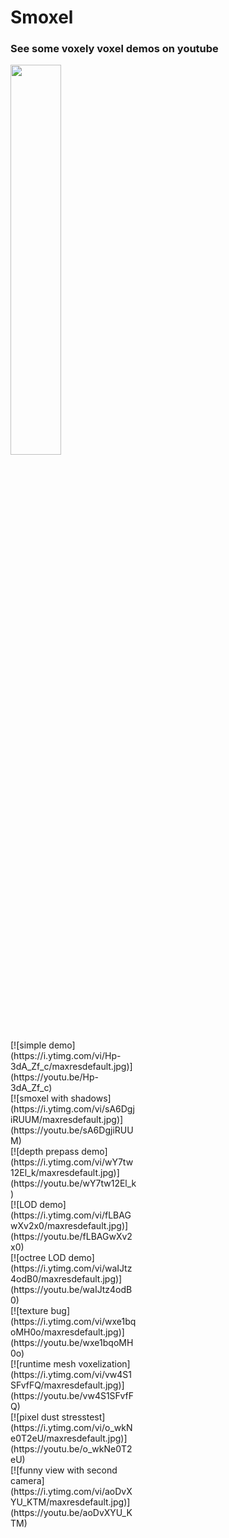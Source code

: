 # Smoxel

### See some voxely voxel demos on youtube

<a href="https://youtu.be/Hp-3dA_Zf_c" target="_blank" rel="noopener noreferrer">
  <image style="width: 40%;" src="https://i.ytimg.com/vi/Hp-3dA_Zf_c/maxresdefault.jpg"/>
</a>

<div style="width: 40%;">
  [![simple demo](https://i.ytimg.com/vi/Hp-3dA_Zf_c/maxresdefault.jpg)](https://youtu.be/Hp-3dA_Zf_c)
</div>
<div style="width: 40%;">
  [![smoxel with shadows](https://i.ytimg.com/vi/sA6DgjiRUUM/maxresdefault.jpg)](https://youtu.be/sA6DgjiRUUM)
</div>
<div style="width: 40%;">
  [![depth prepass demo](https://i.ytimg.com/vi/wY7tw12El_k/maxresdefault.jpg)](https://youtu.be/wY7tw12El_k)
</div>
<div style="width: 40%;">
  [![LOD demo](https://i.ytimg.com/vi/fLBAGwXv2x0/maxresdefault.jpg)](https://youtu.be/fLBAGwXv2x0)
</div>
<div style="width: 40%;">
  [![octree LOD demo](https://i.ytimg.com/vi/waIJtz4odB0/maxresdefault.jpg)](https://youtu.be/waIJtz4odB0)
</div>
<div style="width: 40%;">
  [![texture bug](https://i.ytimg.com/vi/wxe1bqoMH0o/maxresdefault.jpg)](https://youtu.be/wxe1bqoMH0o)
</div>
<div style="width: 40%;">
  [![runtime mesh voxelization](https://i.ytimg.com/vi/vw4S1SFvfFQ/maxresdefault.jpg)](https://youtu.be/vw4S1SFvfFQ)
</div>
<div style="width: 40%;">
  [![pixel dust stresstest](https://i.ytimg.com/vi/o_wkNe0T2eU/maxresdefault.jpg)](https://youtu.be/o_wkNe0T2eU)
</div>
<div style="width: 40%;">
  [![funny view with second camera](https://i.ytimg.com/vi/aoDvXYU_KTM/maxresdefault.jpg)](https://youtu.be/aoDvXYU_KTM)
</div>
